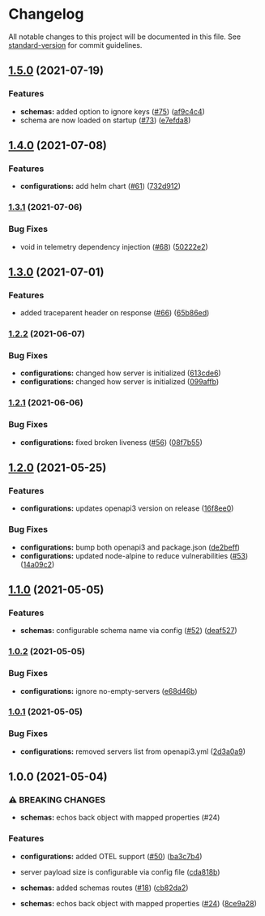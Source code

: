 # Changelog

All notable changes to this project will be documented in this file. See [standard-version](https://github.com/conventional-changelog/standard-version) for commit guidelines.

## [1.5.0](https://github.com/mapcolonies/external-to-osm-tag-mapping/compare/v1.4.0...v1.5.0) (2021-07-19)


### Features

* **schemas:** added option to ignore keys ([#75](https://github.com/mapcolonies/external-to-osm-tag-mapping/issues/75)) ([af9c4c4](https://github.com/mapcolonies/external-to-osm-tag-mapping/commit/af9c4c4e2cbff78be45ffa4be420b10121ec5223))
* schema are now loaded on startup ([#73](https://github.com/mapcolonies/external-to-osm-tag-mapping/issues/73)) ([e7efda8](https://github.com/mapcolonies/external-to-osm-tag-mapping/commit/e7efda8d7a3255e28ad7e50da836eacb3f5017c8))

## [1.4.0](https://github.com/mapcolonies/external-to-osm-tag-mapping/compare/v1.3.1...v1.4.0) (2021-07-08)


### Features

* **configurations:** add helm chart ([#61](https://github.com/mapcolonies/external-to-osm-tag-mapping/issues/61)) ([732d912](https://github.com/mapcolonies/external-to-osm-tag-mapping/commit/732d912ff8a5e8e926fa2fa2beafe5e042cb0ad4))

### [1.3.1](https://github.com/mapcolonies/external-to-osm-tag-mapping/compare/v1.3.0...v1.3.1) (2021-07-06)


### Bug Fixes

* void in telemetry dependency injection ([#68](https://github.com/mapcolonies/external-to-osm-tag-mapping/issues/68)) ([50222e2](https://github.com/mapcolonies/external-to-osm-tag-mapping/commit/50222e2c7153c3d24d403aad3cf3fdcd785268a4))

## [1.3.0](https://github.com/mapcolonies/external-to-osm-tag-mapping/compare/v1.2.2...v1.3.0) (2021-07-01)


### Features

* added traceparent header on response ([#66](https://github.com/mapcolonies/external-to-osm-tag-mapping/issues/66)) ([65b86ed](https://github.com/mapcolonies/external-to-osm-tag-mapping/commit/65b86edc89d3f8652c08f2f3bb76fd3f492a4461))

### [1.2.2](https://github.com/mapcolonies/external-to-osm-tag-mapping/compare/v1.2.1...v1.2.2) (2021-06-07)


### Bug Fixes

* **configurations:** changed how server is initialized ([613cde6](https://github.com/mapcolonies/external-to-osm-tag-mapping/commit/613cde62993fb5b10ceae41cb1b2bb1c0ce4c0d5))
* **configurations:** changed how server is initialized ([099affb](https://github.com/mapcolonies/external-to-osm-tag-mapping/commit/099affb456e7fbf60d934b9df718a0bfe33568ed))

### [1.2.1](https://github.com/mapcolonies/external-to-osm-tag-mapping/compare/v1.2.0...v1.2.1) (2021-06-06)


### Bug Fixes

* **configurations:** fixed broken liveness ([#56](https://github.com/mapcolonies/external-to-osm-tag-mapping/issues/56)) ([08f7b55](https://github.com/mapcolonies/external-to-osm-tag-mapping/commit/08f7b550f198ab873de690d3ded35d606d5b4194))

## [1.2.0](https://github.com/mapcolonies/external-to-osm-tag-mapping/compare/v1.1.0...v1.2.0) (2021-05-25)


### Features

* **configurations:** updates openapi3 version on release ([16f8ee0](https://github.com/mapcolonies/external-to-osm-tag-mapping/commit/16f8ee07e29363e10c172b5ff2ec1001018a8d5a))


### Bug Fixes

* **configurations:** bump both openapi3 and package.json ([de2beff](https://github.com/mapcolonies/external-to-osm-tag-mapping/commit/de2befff37608a228209281ee9068633a9f8e62b))
* **configurations:** updated node-alpine to reduce vulnerabilities ([#53](https://github.com/mapcolonies/external-to-osm-tag-mapping/issues/53)) ([14a09c2](https://github.com/mapcolonies/external-to-osm-tag-mapping/commit/14a09c224691b381cda74296e3170e7221e8e3e2))

## [1.1.0](https://github.com/mapcolonies/external-to-osm-tag-mapping/compare/v1.0.2...v1.1.0) (2021-05-05)


### Features

* **schemas:** configurable schema name via config ([#52](https://github.com/mapcolonies/external-to-osm-tag-mapping/issues/52)) ([deaf527](https://github.com/mapcolonies/external-to-osm-tag-mapping/commit/deaf527a3a26d444491bd38329f18d7390f4a04d))

### [1.0.2](https://github.com/mapcolonies/external-to-osm-tag-mapping/compare/v1.0.1...v1.0.2) (2021-05-05)


### Bug Fixes

* **configurations:** ignore no-empty-servers ([e68d46b](https://github.com/mapcolonies/external-to-osm-tag-mapping/commit/e68d46b78438ad8f8ca7a3a1457b1b84ecbadaba))

### [1.0.1](https://github.com/mapcolonies/external-to-osm-tag-mapping/compare/v1.0.0...v1.0.1) (2021-05-05)


### Bug Fixes

* **configurations:** removed servers list from openapi3.yml ([2d3a0a9](https://github.com/mapcolonies/external-to-osm-tag-mapping/commit/2d3a0a9aa1bd96eb5eb09286faf4868ad9f29dc1))

## 1.0.0 (2021-05-04)


### ⚠ BREAKING CHANGES

* **schemas:** echos back object with mapped properties (#24)

### Features

* **configurations:** added OTEL support ([#50](https://github.com/mapcolonies/external-to-osm-tag-mapping/issues/50)) ([ba3c7b4](https://github.com/mapcolonies/external-to-osm-tag-mapping/commit/ba3c7b41644ef769f33e07651e432932884be371))
* server payload size is configurable via config file ([cda818b](https://github.com/mapcolonies/external-to-osm-tag-mapping/commit/cda818be4f14eacee90171e52a90bb813837376f))
* **schemas:**  added schemas routes ([#18](https://github.com/mapcolonies/external-to-osm-tag-mapping/issues/18)) ([cb82da2](https://github.com/mapcolonies/external-to-osm-tag-mapping/commit/cb82da2af7404ddc8dbefd5b71b689589db84b50))


* **schemas:** echos back object with mapped properties ([#24](https://github.com/mapcolonies/external-to-osm-tag-mapping/issues/24)) ([8ce9a28](https://github.com/mapcolonies/external-to-osm-tag-mapping/commit/8ce9a28d18c20f868e3baabfeec9dc556f09302c))
